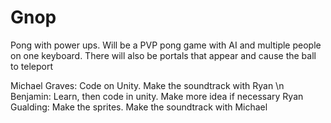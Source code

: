 # Gnop

Pong with power ups. Will be a PVP pong game with AI and multiple people on one keyboard. There will also be portals that appear and cause the ball to teleport


Michael Graves: Code on Unity. Make the soundtrack with Ryan \n
Benjamin: Learn, then code in unity. Make more idea if necessary
Ryan Gualding: Make the sprites. Make the soundtrack with Michael

